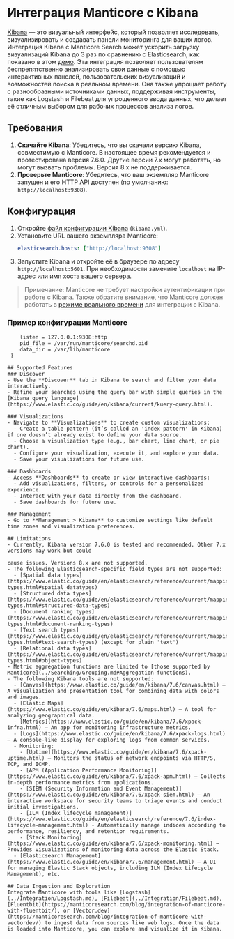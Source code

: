 # Интеграция Manticore с Kibana

[Kibana](https://www.elastic.co/kibana) — это визуальный интерфейс, который позволяет исследовать, визуализировать и создавать панели мониторинга для ваших логов. Интеграция Kibana с Manticore Search может ускорить загрузку визуализаций Kibana до 3 раз по сравнению с Elasticsearch, как показано в этом [демо](https://github.com/manticoresoftware/kibana-demo#manticore-search-kibana-demo). Эта интеграция позволяет пользователям беспрепятственно анализировать свои данные с помощью интерактивных панелей, пользовательских визуализаций и возможностей поиска в реальном времени. Она также упрощает работу с разнообразными источниками данных, поддерживая инструменты, такие как Logstash и Filebeat для упрощенного ввода данных, что делает её отличным выбором для рабочих процессов анализа логов.

## Требования
1. **Скачайте Kibana**: Убедитесь, что вы скачали версию Kibana, совместимую с Manticore. В настоящее время рекомендуется и протестирована версия 7.6.0. Другие версии 7.x могут работать, но могут вызвать проблемы. Версия 8.x не поддерживается.
2. **Проверьте Manticore**: Убедитесь, что ваш экземпляр Manticore запущен и его HTTP API доступен (по умолчанию: `http://localhost:9308`).

## Конфигурация
1. Откройте [файл конфигурации Kibana](https://www.elastic.co/guide/en/kibana/current/settings.html) (`kibana.yml`).
2. Установите URL вашего экземпляра Manticore:
   ```yaml
   elasticsearch.hosts: ["http://localhost:9308"]
   ```
3. Запустите Kibana и откройте её в браузере по адресу `http://localhost:5601`. При необходимости замените `localhost` на IP-адрес или имя хоста вашего сервера.

> Примечание: Manticore не требует настройки аутентификации при работе с Kibana. Также обратите внимание, что Manticore должен работать в [режиме реального времени](../Read_this_first#Real-time-mode-vs-plain-mode) для интеграции с Kibana.

### Пример конфигурации Manticore
```searchd {
    listen = 127.0.0.1:9308:http
    pid_file = /var/run/manticore/searchd.pid
    data_dir = /var/lib/manticore
 }

## Supported Features
### Discover
- Use the **Discover** tab in Kibana to search and filter your data interactively.
- Refine your searches using the query bar with simple queries in the [Kibana query language](https://www.elastic.co/guide/en/kibana/current/kuery-query.html).

### Visualizations
- Navigate to **Visualizations** to create custom visualizations:
  - Create a table pattern (it’s called an 'index pattern' in Kibana) if one doesn’t already exist to define your data source.
  - Choose a visualization type (e.g., bar chart, line chart, or pie chart).
  - Configure your visualization, execute it, and explore your data.
  - Save your visualizations for future use.

### Dashboards
- Access **Dashboards** to create or view interactive dashboards:
  - Add visualizations, filters, or controls for a personalized experience.
  - Interact with your data directly from the dashboard.
  - Save dashboards for future use.

### Management
- Go to **Management > Kibana** to customize settings like default time zones and visualization preferences.

## Limitations
- Currently, Kibana version 7.6.0 is tested and recommended. Other 7.x versions may work but could 

cause issues. Versions 8.x are not supported.
- The following Elasticsearch-specific field types are not supported:
  - [Spatial data types](https://www.elastic.co/guide/en/elasticsearch/reference/current/mapping-types.html#spatial_datatypes)
  - [Structured data types](https://www.elastic.co/guide/en/elasticsearch/reference/current/mapping-types.html#structured-data-types)
  - [Document ranking types](https://www.elastic.co/guide/en/elasticsearch/reference/current/mapping-types.html#document-ranking-types)
  - [Text search types](https://www.elastic.co/guide/en/elasticsearch/reference/current/mapping-types.html#text-search-types) (except for plain 'text')
  - [Relational data types](https://www.elastic.co/guide/en/elasticsearch/reference/current/mapping-types.html#object-types)
- Metric aggregation functions are limited to [those supported by Manticore](../Searching/Grouping.md#Aggregation-functions).
- The following Kibana tools are not supported:
  - [Canvas](https://www.elastic.co/guide/en/kibana/7.6/canvas.html) – A visualization and presentation tool for combining data with colors and images.
  - [Elastic Maps](https://www.elastic.co/guide/en/kibana/7.6/maps.html) – A tool for analyzing geographical data.
  - [Metrics](https://www.elastic.co/guide/en/kibana/7.6/xpack-infra.html) – An app for monitoring infrastructure metrics.
  - [Logs](https://www.elastic.co/guide/en/kibana/7.6/xpack-logs.html) – A console-like display for exploring logs from common services.
  - Monitoring:
    - [Uptime](https://www.elastic.co/guide/en/kibana/7.6/xpack-uptime.html) – Monitors the status of network endpoints via HTTP/S, TCP, and ICMP.
    - [APM (Application Performance Monitoring)](https://www.elastic.co/guide/en/kibana/7.6/xpack-apm.html) – Collects in-depth performance metrics from applications.
    - [SIEM (Security Information and Event Management)](https://www.elastic.co/guide/en/kibana/7.6/xpack-siem.html) – An interactive workspace for security teams to triage events and conduct initial investigations.
    - [ILM (Index lifecycle management)](https://www.elastic.co/guide/en/elasticsearch/reference/7.6/index-lifecycle-management.html) - Automatically manage indices according to performance, resiliency, and retention requirements.
    - [Stack Monitoring](https://www.elastic.co/guide/en/kibana/7.6/xpack-monitoring.html) – Provides visualizations of monitoring data across the Elastic Stack.
  - [Elasticsearch Management](https://www.elastic.co/guide/en/kibana/7.6/management.html) – A UI for managing Elastic Stack objects, including ILM (Index Lifecycle Management), etc.

## Data Ingestion and Exploration
Integrate Manticore with tools like [Logstash](../Integration/Logstash.md), [Filebeat](../Integration/Filebeat.md), [Fluentbit](https://manticoresearch.com/blog/integration-of-manticore-with-fluentbit/), or [Vector.dev](https://manticoresearch.com/blog/integration-of-manticore-with-vectordev/) to ingest data from sources like web logs. Once the data is loaded into Manticore, you can explore and visualize it in Kibana.

